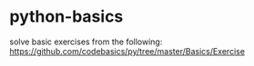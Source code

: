 # python-basics
solve basic exercises from the following: https://github.com/codebasics/py/tree/master/Basics/Exercise
